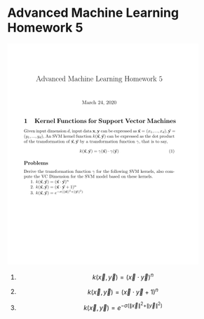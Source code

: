 # Advanced Machine Learning Homework 5

<img src="./resource/svm_hw.png" alt="svm" style="zoom:50%;" />



1. $$ k(\vec x, \vec y) = (\vec x\cdot \vec y)^{n}$$
   

2.  $$ k(\vec x, \vec y) = (\vec x\cdot \vec y + 1)^{n}$$

3.  $$ k(\vec x, \vec y) = e^{-\sigma(\|\vec x\|^{2} + \|\vec y\|^{2})}$$